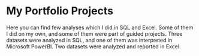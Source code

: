 # My Portfolio Projects
Here you can find few analyses which I did in SQL and Excel. Some of them I did on my own, and some of them were part of guided projects.
Three datasets were analyzed in SQL, and one of them was interpreted in Microsoft PowerBI. Two datasets were analyzed and reported in Excel.
